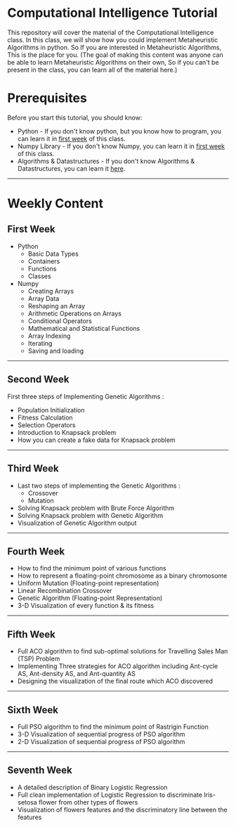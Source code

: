 # Computational Intelligence Tutorial
This repository will cover the material of the Computational Intelligence class. In this class, we will show how you could implement Metaheuristic Algorithms in python. So If you are interested in Metaheuristic Algorithms, This is the place for you. (The goal of making this content was anyone can be able to learn Metaheuristic Algorithms on their own, So if you can't be present in the class, you can learn all of the material here.)

# Prerequisites
Before you start this tutorial, you should know:
* Python - If you don't know python, but you know how to program, you can learn it in <a href="https://github.com/Computational-Intelligence-Fall18/Python-Numpy-Instructor-Codes/blob/master/Week%201%20-%20Intro%20to%20Python%20and%20Numpy/Python.ipynb">first week</a> of this class.
* Numpy Library - If you don't know Numpy, you can learn it in <a href="https://github.com/Computational-Intelligence-Fall18/Computational-Intelligence-Tutorials/blob/master/Week%201%20-%20Intro%20to%20Python%20and%20Numpy/Numpy.ipynb">first week</a> of this class.
* Algorithms & Datastructures - If you don't know Algorithms & Datastructures, you can learn it <a href="https://eu.udacity.com/course/data-structures-and-algorithms-in-python--ud513">here</a>.
---
# Weekly Content
## First Week
* Python
  * Basic Data Types
  * Containers
  * Functions
  * Classes
* Numpy
  * Creating Arrays
  * Array Data
  * Reshaping an Array
  * Arithmetic Operations on Arrays
  * Conditional Operators
  * Mathematical and Statistical Functions
  * Array Indexing
  * Iterating
  * Saving and loading
---
## Second Week
First three steps of Implementing Genetic Algorithms :
  * Population Initialization
  * Fitness Calculation
  * Selection Operators
* Introduction to Knapsack problem
* How you can create a fake data for Knapsack problem
---
## Third Week
* Last two steps of implementing the Genetic Algorithms :
  * Crossover
  * Mutation
* Solving Knapsack problem with Brute Force Algorithm
* Solving Knapsack problem with Genetic Algorithm
* Visualization of Genetic Algorithm output
---
## Fourth Week
* How to find the minimum point of various functions
* How to represent a floating-point chromosome as a binary chromosome
* Uniform Mutation (Floating-point representation)
* Linear Recombination Crossover
* Genetic Algorithm (Floating-point Representation)
* 3-D Visualization of every function & its fitness
---
## Fifth Week
* Full ACO algorithm to find sub-optimal solutions for Travelling Sales Man (TSP) Problem
* Implementing Three strategies for ACO algorithm including Ant-cycle AS, Ant-density AS, and Ant-quantity AS
* Designing the visualization of the final route which ACO discovered
---
## Sixth Week
* Full PSO algorithm to find the minimum point of Rastrigin Function
* 3-D Visualization of sequential progress of PSO algorithm
* 2-D Visualization of sequential progress of PSO algorithm
---
## Seventh Week
* A detailed description of Binary Logistic Regression
* Full clean implementation of Logistic Regression to discriminate Iris-setosa flower from other types of flowers
* Visualization of flowers features and the discriminatory line between the features
